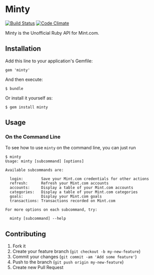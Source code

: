 # Minty

[![Build Status](https://travis-ci.org/mattdbridges/minty.svg?branch=master)](https://travis-ci.org/mattdbridges/minty)
[![Code Climate](https://codeclimate.com/github/mattdbridges/minty.png)](https://codeclimate.com/github/mattdbridges/minty)

Minty is the Unofficial Ruby API for Mint.com.

## Installation

Add this line to your application's Gemfile:

    gem 'minty'

And then execute:

    $ bundle

Or install it yourself as:

    $ gem install minty

## Usage

### On the Command Line

To see how to use `minty` on the command line, you can just run

    $ minty
    Usage: minty [subcommand] [options]

    Available subcommands are:

      login:        Save your Mint.com credentials for other actions
      refresh:      Refresh your Mint.com accounts
      accounts:     Display a table of your Mint.com accounts
      categories:   Display a table of your Mint.com categories
      goals:        Display your Mint.com goals
      transactions: Transactions recorded on Mint.com

    For more options on each subcommand, try:

      minty [subcommand] --help

## Contributing

1. Fork it
2. Create your feature branch (`git checkout -b my-new-feature`)
3. Commit your changes (`git commit -am 'Add some feature'`)
4. Push to the branch (`git push origin my-new-feature`)
5. Create new Pull Request
